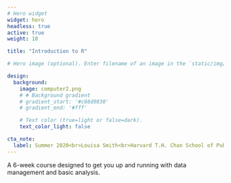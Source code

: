 ```yaml
---
# Hero widget
widget: hero
headless: true
active: true
weight: 10

title: "Introduction to R"

# Hero image (optional). Enter filename of an image in the `static/img/` folder.

design:
  background:
    image: computer2.png
    # # Background gradient
    # gradient_start: '#c88d9030'
    # gradient_end: '#fff'

    # Text color (true=light or false=dark).
    text_color_light: false

cta_note:
  label: Summer 2020<br>Louisa Smith<br>Harvard T.H. Chan School of Public Health
---
```


A 6-week course designed to get you up and running with data management and basic analysis.
